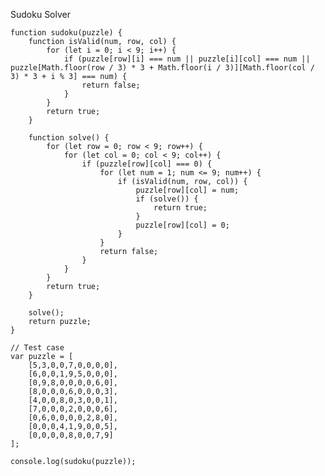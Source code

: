 Sudoku Solver

    function sudoku(puzzle) {
        function isValid(num, row, col) {
            for (let i = 0; i < 9; i++) {
                if (puzzle[row][i] === num || puzzle[i][col] === num || puzzle[Math.floor(row / 3) * 3 + Math.floor(i / 3)][Math.floor(col / 3) * 3 + i % 3] === num) {
                    return false;
                }
            }
            return true;
        }
    
        function solve() {
            for (let row = 0; row < 9; row++) {
                for (let col = 0; col < 9; col++) {
                    if (puzzle[row][col] === 0) {
                        for (let num = 1; num <= 9; num++) {
                            if (isValid(num, row, col)) {
                                puzzle[row][col] = num;
                                if (solve()) {
                                    return true;
                                }
                                puzzle[row][col] = 0;
                            }
                        }
                        return false;
                    }
                }
            }
            return true;
        }
    
        solve();
        return puzzle;
    }
    
    // Test case
    var puzzle = [
        [5,3,0,0,7,0,0,0,0],
        [6,0,0,1,9,5,0,0,0],
        [0,9,8,0,0,0,0,6,0],
        [8,0,0,0,6,0,0,0,3],
        [4,0,0,8,0,3,0,0,1],
        [7,0,0,0,2,0,0,0,6],
        [0,6,0,0,0,0,2,8,0],
        [0,0,0,4,1,9,0,0,5],
        [0,0,0,0,8,0,0,7,9]
    ];
    
    console.log(sudoku(puzzle));
